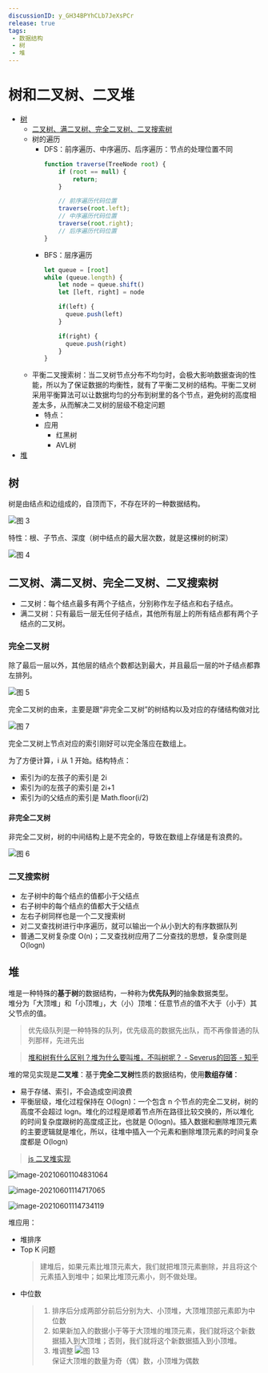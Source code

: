 ```yaml
---
discussionID: y_GH34BPYhCLb7JeXsPCr
release: true
tags:
 - 数据结构
 - 树
 - 堆
---
```


# 树和二叉树、二叉堆

- [树](#树)
  - [二叉树、满二叉树、完全二叉树、二叉搜索树](#二叉树满二叉树完全二叉树二叉搜索树)
  - 树的遍历
    - DFS：前序遍历、中序遍历、后序遍历：节点的处理位置不同
      ```js
      function traverse(TreeNode root) {
          if (root == null) {
              return;
          }

          // 前序遍历代码位置
          traverse(root.left);
          // 中序遍历代码位置
          traverse(root.right);
          // 后序遍历代码位置
      }
      ```
    - BFS：层序遍历
      ```js
      let queue = [root]
      while (queue.length) {
          let node = queue.shift()
          let [left, right] = node

          if(left) {
            queue.push(left)
          }

          if(right) {
            queue.push(right)
          }
      }
      ```
  - 平衡二叉搜索树：当二叉树节点分布不均匀时，会极大影响数据查询的性能，所以为了保证数据的均衡性，就有了平衡二叉树的结构。平衡二叉树采用平衡算法可以让数据均匀的分布到树里的各个节点，避免树的高度相差太多，从而解决二叉树的层级不稳定问题
    - 特点：
    - 应用
      - 红黑树
      - AVL树
- [堆](#堆)

## 树

树是由结点和边组成的，自顶而下，不存在环的一种数据结构。

![图 3](./images/45d2a8a38a4a2e6a46553bdce2004d75f1d5ca4ce8ec1a4197243096be75dd04.png)  

特性：根、子节点、深度（树中结点的最大层次数，就是这棵树的树深）

![图 4](./images/d0428ba3187446a9c66567768e1697e8ff0272905f82d48fbfd850f652539670.png)

## 二叉树、满二叉树、完全二叉树、二叉搜索树

- 二叉树：每个结点最多有两个子结点，分别称作左子结点和右子结点。
- 满二叉树：只有最后一层无任何子结点，其他所有层上的所有结点都有两个子结点的二叉树。

### 完全二叉树

除了最后一层以外，其他层的结点个数都达到最大，并且最后一层的叶子结点都靠左排列。

![图 5](./images/263550a15f5d18704dc83528bf8b04c497e3103816cd9a34b6ecd82e5f65236a.png)  

完全二叉树的由来，主要是跟“非完全二叉树”的树结构以及对应的存储结构做对比

![图 7](./images/98d7760955d43b3c5e4fc452ce4c6f992399288a7d24f14bed254f04b54e23ca.png)  

完全二叉树上节点对应的索引刚好可以完全落应在数组上。

为了方便计算，i 从 1 开始。结构特点：

- 索引为i的左孩子的索引是 2i
- 索引为i的左孩子的索引是 2i+1
- 索引为i的父结点的索引是 Math.floor(i/2)

#### 非完全二叉树

非完全二叉树，树的中间结构上是不完全的，导致在数组上存储是有浪费的。

![图 6](./images/e3eec1c063c23dc4da6ea04e18cc8fd73c50e61b3a91873e555f9f90692bbe98.png)  

### 二叉搜索树

- 左子树中的每个结点的值都小于父结点
- 右子树中的每个结点的值都大于父结点
- 左右子树同样也是一个二叉搜索树
- 对二叉查找树进行中序遍历，就可以输出一个从小到大的有序数据队列
- 普通二叉树复杂度 O(n)；二叉查找树应用了二分查找的思想，复杂度则是 O(logn)

## 堆

堆是一种特殊的**基于树**的数据结构，一种称为**优先队列**的抽象数据类型。  
堆分为「大顶堆」和「小顶堆」，大（小）顶堆：任意节点的值不大于（小于）其父节点的值。

> 优先级队列是一种特殊的队列，优先级高的数据先出队，而不再像普通的队列那样，先进先出

> [堆和树有什么区别？堆为什么要叫堆，不叫树呢？ - Severus的回答 - 知乎](https://www.zhihu.com/question/36134980/answer/87490177)

堆的常见实现是**二叉堆**：基于**完全二叉树**性质的数据结构，使用**数组存储**：

- 易于存储、索引，不会造成空间浪费
- 平衡层级，堆化过程保持在 O(logn)：一个包含 n 个节点的完全二叉树，树的高度不会超过 log ​n。堆化的过程是顺着节点所在路径比较交换的，所以堆化的时间复杂度跟树的高度成正比，也就是 O(logn)。插入数据和删除堆顶元素的主要逻辑就是堆化，所以，往堆中插入一个元素和删除堆顶元素的时间复杂度都是 O(logn)

> [js 二叉堆实现](./数据结构实现/binaryHeap.js)

![image-20210601104831064](./images/image-20210601104831064.png)


![image-20210601114717065](./images/image-20210601114717065.png)	

![image-20210601114734119](./images/image-20210601114734119.png)	

堆应用：

- 堆排序
- Top K 问题
  > 建堆后，如果元素比堆顶元素大，我们就把堆顶元素删除，并且将这个元素插入到堆中；如果比堆顶元素小，则不做处理。
- 中位数
  > 1. 排序后分成两部分前后分别为大、小顶堆，大顶堆顶部元素即为中位数
  > 2. 如果新加入的数据小于等于大顶堆的堆顶元素，我们就将这个新数据插入到大顶堆；否则，我们就将这个新数据插入到小顶堆。
  > 3. 堆调整  ![图 13](./images/fa81f7ec7b77072e46708bcca91b561d0ff10c873861d314c961f114ed1e7e64.png)  
  > 保证大顶堆的数量为奇（偶）数，小顶堆为偶数